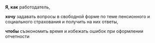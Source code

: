 **Я, как** работодатель, 

**хочу** задавать вопросы в свободной форме по теме пенсионного и социального страхования и получить на них ответы,

**чтобы** съэкономить время и избежать ошибок при оформлении отчетности
